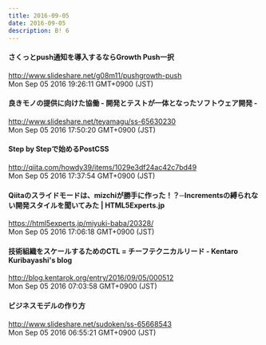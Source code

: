 ```yaml
---
title: 2016-09-05
date: 2016-09-05
description: B! 6
---
```


#### さくっとpush通知を導入するならGrowth Push一択
http://www.slideshare.net/g08m11/pushgrowth-push<br>
Mon Sep 05 2016 19:26:11 GMT+0900 (JST)<br>


#### 良きモノの提供に向けた協働 - 開発とテストが一体となったソフトウェア開発 - 
http://www.slideshare.net/teyamagu/ss-65630230<br>
Mon Sep 05 2016 17:50:20 GMT+0900 (JST)<br>


#### Step by Stepで始めるPostCSS
http://qiita.com/howdy39/items/1029e3df24ac42c7bd49<br>
Mon Sep 05 2016 17:37:54 GMT+0900 (JST)<br>


#### Qiitaのスライドモードは、mizchiが勝手に作った！？─Incrementsの縛られない開発スタイルを聞いてみた | HTML5Experts.jp
https://html5experts.jp/miyuki-baba/20328/<br>
Mon Sep 05 2016 17:06:18 GMT+0900 (JST)<br>


#### 技術組織をスケールするためのCTL = チーフテクニカルリード - Kentaro Kuribayashi's blog
http://blog.kentarok.org/entry/2016/09/05/000512<br>
Mon Sep 05 2016 07:03:58 GMT+0900 (JST)<br>


#### ビジネスモデルの作り方
http://www.slideshare.net/sudoken/ss-65668543<br>
Mon Sep 05 2016 06:55:21 GMT+0900 (JST)<br>


